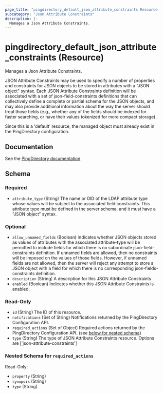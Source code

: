```yaml
---
page_title: "pingdirectory_default_json_attribute_constraints Resource - terraform-provider-pingdirectory"
subcategory: "Json Attribute Constraints"
description: |-
  Manages a Json Attribute Constraints.
---
```


# pingdirectory_default_json_attribute_constraints (Resource)

Manages a Json Attribute Constraints.

JSON Attribute Constraints may be used to specify a number of properties and constraints for JSON objects to be stored in attributes with a "JSON object" syntax. Each JSON Attribute Constraints definition will be associated with a set of json-field-constraints definitions that can collectively define a complete or partial schema for the JSON objects, and may also provide additional information about the way the server should treat those fields (e.g., whether any of the fields should be indexed for faster searching, or have their values tokenized for more compact storage).

Since this is a 'default' resource, the managed object must already exist in the PingDirectory configuration.



## Documentation
See the [PingDirectory documentation](https://docs.pingidentity.com/r/en-us/pingdirectory-93/pd_ds_config_json_attr_constraints)

<!-- schema generated by tfplugindocs -->
## Schema

### Required

- `attribute_type` (String) The name or OID of the LDAP attribute type whose values will be subject to the associated field constraints. This attribute type must be defined in the server schema, and it must have a "JSON object" syntax.

### Optional

- `allow_unnamed_fields` (Boolean) Indicates whether JSON objects stored as values of attributes with the associated attribute-type will be permitted to include fields for which there is no subordinate json-field-constraints definition. If unnamed fields are allowed, then no constraints will be imposed on the values of those fields. However, if unnamed fields are not allowed, then the server will reject any attempt to store a JSON object with a field for which there is no corresponding json-fields-constraints definition.
- `description` (String) A description for this JSON Attribute Constraints
- `enabled` (Boolean) Indicates whether this JSON Attribute Constraints is enabled.

### Read-Only

- `id` (String) The ID of this resource.
- `notifications` (Set of String) Notifications returned by the PingDirectory Configuration API.
- `required_actions` (Set of Object) Required actions returned by the PingDirectory Configuration API. (see [below for nested schema](#nestedatt--required_actions))
- `type` (String) The type of JSON Attribute Constraints resource. Options are ['json-attribute-constraints']

<a id="nestedatt--required_actions"></a>
### Nested Schema for `required_actions`

Read-Only:

- `property` (String)
- `synopsis` (String)
- `type` (String)



